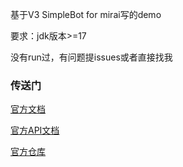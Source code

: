 基于V3 SimpleBot for mirai写的demo

要求：jdk版本>=17

没有run过，有问题提issues或者直接找我
### 传送门

[官方文档](https://simbot.forte.love/)

[官方API文档](https://simple-robot-library.github.io/simbot3-component-mirai-apiDoc/)

[官方仓库](https://github.com/simple-robot/simbot-component-mirai)